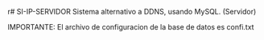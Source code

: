 r# SI-IP-SERVIDOR
Sistema alternativo a DDNS, usando MySQL. (Servidor)

IMPORTANTE:
El archivo de configuracion de la base de datos es confi.txt
